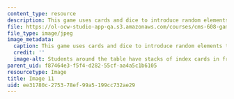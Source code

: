 ```yaml
---
content_type: resource
description: This game uses cards and dice to introduce random elements to the game.
file: https://ol-ocw-studio-app-qa.s3.amazonaws.com/courses/cms-608-game-design-spring-2008/ee31780c275378ef99a5199cc732ae29_11.jpg
file_type: image/jpeg
image_metadata:
  caption: This game uses cards and dice to introduce random elements to the game.
  credit: ''
  image-alt: Students around the table have stacks of index cards in front of them.
parent_uid: f87464e3-f5f4-d282-55cf-aa4a5c1b6105
resourcetype: Image
title: Image 11
uid: ee31780c-2753-78ef-99a5-199cc732ae29
---
```

